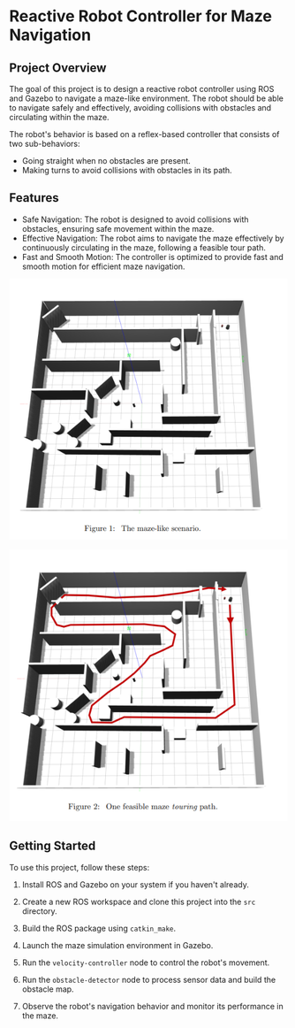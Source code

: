 # Reactive Robot Controller for Maze Navigation

## Project Overview

The goal of this project is to design a reactive robot controller using ROS and Gazebo to navigate a maze-like environment. The robot should be able to navigate safely and effectively, avoiding collisions with obstacles and circulating within the maze.

The robot's behavior is based on a reflex-based controller that consists of two sub-behaviors:
- Going straight when no obstacles are present.
- Making turns to avoid collisions with obstacles in its path.

## Features

- Safe Navigation: The robot is designed to avoid collisions with obstacles, ensuring safe movement within the maze.
- Effective Navigation: The robot aims to navigate the maze effectively by continuously circulating in the maze, following a feasible tour path.
- Fast and Smooth Motion: The controller is optimized to provide fast and smooth motion for efficient maze navigation.


![Image 2](https://github.com/shakibaam/Robot-Final/blob/master/maze-like%20scenario.png)


![Image 1](https://github.com/shakibaam/Robot-Final/blob/master/feasible%20maze%20path.png)




## Getting Started

To use this project, follow these steps:

1. Install ROS and Gazebo on your system if you haven't already.

2. Create a new ROS workspace and clone this project into the `src` directory.

3. Build the ROS package using `catkin_make`.

4. Launch the maze simulation environment in Gazebo.

5. Run the `velocity-controller` node to control the robot's movement.

6. Run the `obstacle-detector` node to process sensor data and build the obstacle map.

7. Observe the robot's navigation behavior and monitor its performance in the maze.



